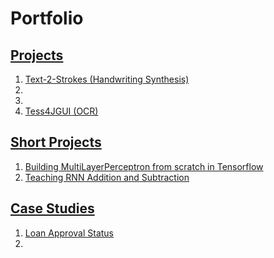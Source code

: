 # Portfolio

## [Projects](https://github.com/rahul96rajan/portfolio/blob/main/README.md)
1. [Text-2-Strokes (Handwriting Synthesis)](https://github.com/rahul96rajan/text-2-strokes)
2. 
3. 
4. [Tess4JGUI (OCR)](https://github.com/rahul96rajan/tess4jGUI)

## [Short Projects](https://github.com/rahul96rajan/short_projects)
1. [Building MultiLayerPerceptron from scratch in Tensorflow](https://github.com/rahul96rajan/short_projects/blob/main/MLP_from_scratch_in_TF.ipynb)
2. [Teaching RNN Addition and Subtraction](https://github.com/rahul96rajan/short_projects/blob/main/Simple_RNN.ipynb)

## [Case Studies](https://github.com/rahul96rajan/ML-case-studies)
1. [Loan Approval Status](https://github.com/rahul96rajan/ML-case-studies/blob/master/Loan-Prediction-Case-Study.ipynb)
2. 
